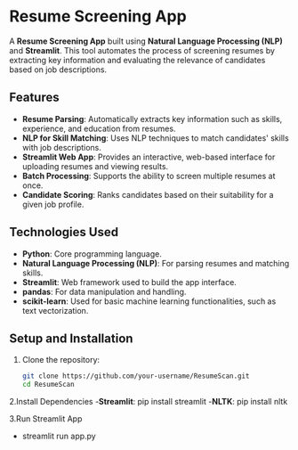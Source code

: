 # Resume Screening App

A **Resume Screening App** built using **Natural Language Processing (NLP)** and **Streamlit**. This tool automates the process of screening resumes by extracting key information and evaluating the relevance of candidates based on job descriptions.

## Features

- **Resume Parsing**: Automatically extracts key information such as skills, experience, and education from resumes.
- **NLP for Skill Matching**: Uses NLP techniques to match candidates' skills with job descriptions.
- **Streamlit Web App**: Provides an interactive, web-based interface for uploading resumes and viewing results.
- **Batch Processing**: Supports the ability to screen multiple resumes at once.
- **Candidate Scoring**: Ranks candidates based on their suitability for a given job profile.

## Technologies Used

- **Python**: Core programming language.
- **Natural Language Processing (NLP)**: For parsing resumes and matching skills.
- **Streamlit**: Web framework used to build the app interface.
- **pandas**: For data manipulation and handling.
- **scikit-learn**: Used for basic machine learning functionalities, such as text vectorization.

## Setup and Installation

1. Clone the repository:
   ```bash
   git clone https://github.com/your-username/ResumeScan.git
   cd ResumeScan

2.Install Dependencies
-**Streamlit**: pip install streamlit
-**NLTK**: pip install nltk

3.Run Streamlit App
- streamlit run app.py
